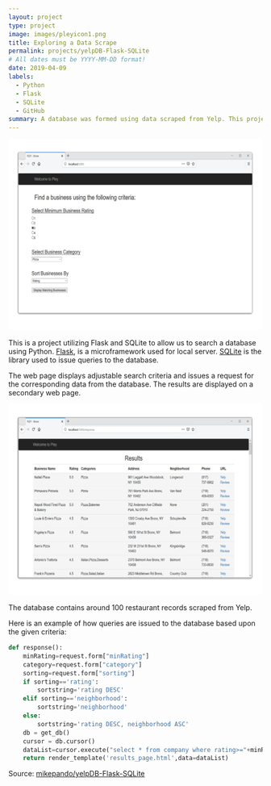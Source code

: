 ```yaml
---
layout: project
type: project
image: images/pleyicon1.png
title: Exploring a Data Scrape
permalink: projects/yelpDB-Flask-SQLite
# All dates must be YYYY-MM-DD format!
date: 2019-04-09
labels:
  - Python
  - Flask
  - SQLite
  - GitHub
summary: A database was formed using data scraped from Yelp. This project is a web page that explores the database and displays the results. 
---
```


<img class="ui medium right floated rounded image" src="../images/pleywindow.png"> 

This is a project utilizing Flask and SQLite to allow us to search a database using Python. [Flask](https://www.alphavantage.co/), is a microframework used for local server. [SQLite](https://www.sqlite.org/index.html) is the library used to issue queries to the database.

The web page displays adjustable search criteria and issues a request for the corresponding data from the database. The results are displayed on a secondary web page. 

<img class="ui medium right floated rounded image" src="../images/pleyresult.png"> 

The database contains around 100 restaurant records scraped from Yelp.

Here is an example of how queries are issued to the database based upon the given criteria:
```python
def response():
    minRating=request.form["minRating"]
    category=request.form["category"]
    sorting=request.form["sorting"]
    if sorting=='rating':
        sortstring='rating DESC'
    elif sorting=='neighborhood':
        sortstring='neighborhood'
    else:
        sortstring='rating DESC, neighborhood ASC'
    db = get_db()
    cursor = db.cursor()
    dataList=cursor.execute("select * from company where rating>="+minRating+" and category like '%"+category+"%' order by "+sortstring).fetchall()
    return render_template('results_page.html',data=dataList)
```

Source: <a href="https://github.com/mikepando/yelpDB-Flask-SQLite"><i class="large github icon "></i>mikepando/yelpDB-Flask-SQLite</a>
